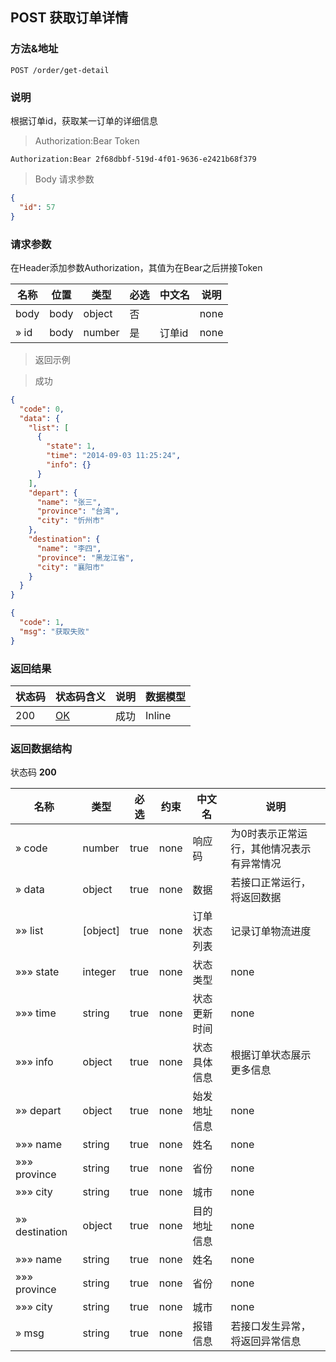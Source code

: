 
## POST 获取订单详情

### 方法&地址

```
POST /order/get-detail
```

### 说明

根据订单id，获取某一订单的详细信息

> Authorization:Bear Token

```
Authorization:Bear 2f68dbbf-519d-4f01-9636-e2421b68f379
```

> Body 请求参数

```json
{
  "id": 57
}
```

### 请求参数

在Header添加参数Authorization，其值为在Bear之后拼接Token

|名称|位置|类型|必选|中文名|说明|
|---|---|---|---|---|---|
|body|body|object| 否 ||none|
|» id|body|number| 是 | 订单id|none|

> 返回示例

> 成功

```json
{
  "code": 0,
  "data": {
    "list": [
      {
        "state": 1,
        "time": "2014-09-03 11:25:24",
        "info": {}
      }
    ],
    "depart": {
      "name": "张三",
      "province": "台湾",
      "city": "忻州市"
    },
    "destination": {
      "name": "李四",
      "province": "黑龙江省",
      "city": "襄阳市"
    }
  }
}
```

```json
{
  "code": 1,
  "msg": "获取失败"
}
```

### 返回结果

|状态码|状态码含义|说明|数据模型|
|---|---|---|---|
|200|[OK](https://tools.ietf.org/html/rfc7231#section-6.3.1)|成功|Inline|

### 返回数据结构

状态码 **200**

|名称|类型|必选|约束|中文名|说明|
|---|---|---|---|---|---|
|» code|number|true|none|响应码|为0时表示正常运行，其他情况表示有异常情况|
|» data|object|true|none|数据|若接口正常运行，将返回数据|
|»» list|[object]|true|none|订单状态列表|记录订单物流进度|
|»»» state|integer|true|none|状态类型|none|
|»»» time|string|true|none|状态更新时间|none|
|»»» info|object|true|none|状态具体信息|根据订单状态展示更多信息|
|»» depart|object|true|none|始发地址信息|none|
|»»» name|string|true|none|姓名|none|
|»»» province|string|true|none|省份|none|
|»»» city|string|true|none|城市|none|
|»» destination|object|true|none|目的地址信息|none|
|»»» name|string|true|none|姓名|none|
|»»» province|string|true|none|省份|none|
|»»» city|string|true|none|城市|none|
|» msg|string|true|none|报错信息|若接口发生异常，将返回异常信息|